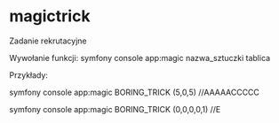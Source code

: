 # magictrick
Zadanie rekrutacyjne

Wywołanie funkcji: symfony console app:magic nazwa_sztuczki tablica

Przykłady:

symfony console app:magic BORING_TRICK (5,0,5)
//AAAAACCCCC

symfony console app:magic BORING_TRICK (0,0,0,0,1) 
//E
